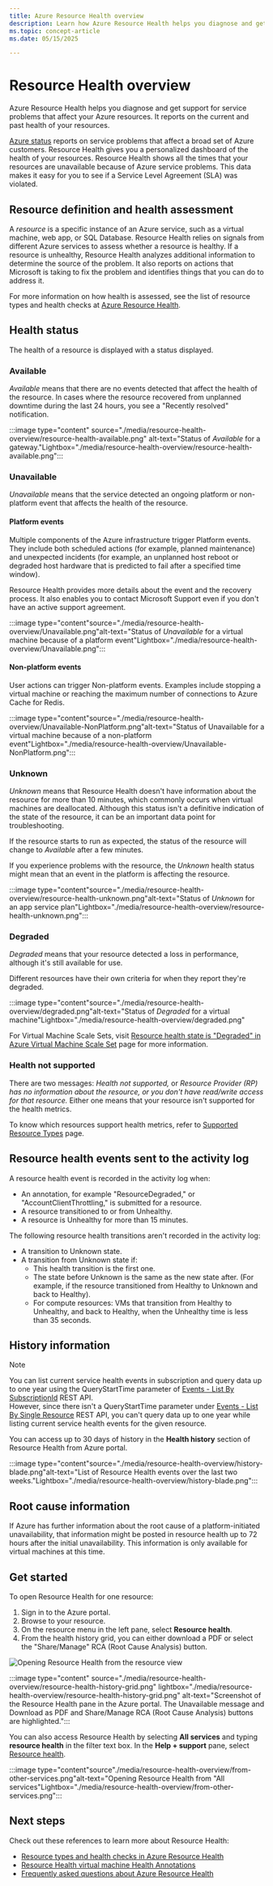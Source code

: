 ```yaml
---
title: Azure Resource Health overview
description: Learn how Azure Resource Health helps you diagnose and get support for service problems that affect your Azure resources.
ms.topic: concept-article
ms.date: 05/15/2025

---
```

# Resource Health overview
 
Azure Resource Health helps you diagnose and get support for service problems that affect your Azure resources. It reports on the current and past health of your resources.

[Azure status](https://azure.status.microsoft) reports on service problems that affect a broad set of Azure customers. Resource Health gives you a personalized dashboard of the health of your resources. Resource Health shows all the times that your resources are unavailable because of Azure service problems. This data makes it easy for you to see if a Service Level Agreement (SLA) was violated.

## Resource definition and health assessment

A *resource* is a specific instance of an Azure service, such as a virtual machine, web app, or SQL Database. Resource Health relies on signals from different Azure services to assess whether a resource is healthy. If a resource is unhealthy, Resource Health analyzes additional information to determine the source of the problem. It also reports on actions that Microsoft is taking to fix the problem and identifies things that you can do to address it.

For more information on how health is assessed, see the list of resource types and health checks at [Azure Resource Health](resource-health-checks-resource-types.md).

## Health status

The health of a resource is displayed with a status displayed.

### Available

*Available* means that there are no events detected that affect the health of the resource. In cases where the resource recovered from unplanned downtime during the last 24 hours, you see a "Recently resolved" notification.

:::image type="content" source="./media/resource-health-overview/resource-health-available.png" alt-text="Status of *Available* for a gateway."Lightbox="./media/resource-health-overview/resource-health-available.png":::

### Unavailable

*Unavailable* means that the service detected an ongoing platform or non-platform event that affects the health of the resource.

#### Platform events

Multiple components of the Azure infrastructure trigger Platform events. They include both scheduled actions (for example, planned maintenance) and unexpected incidents (for example, an unplanned host reboot or degraded host hardware that is predicted to fail after a specified time window).

Resource Health provides more details about the event and the recovery process. It also enables you to contact Microsoft Support even if you don't have an active support agreement.

:::image type="content"source="./media/resource-health-overview/Unavailable.png"alt-text="Status of *Unavailable* for a virtual machine because of a platform event"Lightbox="./media/resource-health-overview/Unavailable.png":::

#### Non-platform events

User actions can trigger Non-platform events. Examples include stopping a virtual machine or reaching the maximum number of connections to Azure Cache for Redis.

:::image type="content"source="./media/resource-health-overview/Unavailable-NonPlatform.png"alt-text="Status of Unavailable for a virtual machine because of a non-platform event"Lightbox="./media/resource-health-overview/Unavailable-NonPlatform.png":::

### Unknown

*Unknown* means that Resource Health doesn't have information about the resource for more than 10 minutes, which commonly occurs when virtual machines are deallocated. Although this status isn't a definitive indication of the state of the resource, it can be an important data point for troubleshooting.

If the resource starts to run as expected, the status of the resource will change to *Available* after a few minutes.

If you experience problems with the resource, the *Unknown* health status might mean that an event in the platform is affecting the resource.


:::image type="content"source="./media/resource-health-overview/resource-health-unknown.png"alt-text="Status of *Unknown* for an app service plan"Lightbox="./media/resource-health-overview/resource-health-unknown.png":::

### Degraded

*Degraded* means that your resource detected a loss in performance, although it's still available for use.

Different resources have their own criteria for when they report they're degraded.

:::image type="content"source="./media/resource-health-overview/degraded.png"alt-text="Status of *Degraded* for a virtual machine"Lightbox="./media/resource-health-overview/degraded.png"

For Virtual Machine Scale Sets, visit [Resource health state is "Degraded" in Azure Virtual Machine Scale Set](/troubleshoot/azure/virtual-machine-scale-sets/resource-health-degraded-state) page for more information.

### Health not supported

There are two messages: *Health not supported,* or *Resource Provider (RP) has no information about the resource, or you don't have read/write access for that resource.* Either one means that your resource isn't supported for the health metrics.

To know which resources support health metrics, refer to [Supported Resource Types](resource-health-checks-resource-types.md) page.

## Resource health events sent to the activity log

A resource health event is recorded in the activity log when:
- An annotation, for example "ResourceDegraded," or "AccountClientThrottling," is submitted for a resource.
- A resource transitioned to or from Unhealthy.
- A resource is Unhealthy for more than 15 minutes.

The following resource health transitions aren't recorded in the activity log:
- A transition to Unknown state.
- A transition from Unknown state if:
    - This health transition is the first one.
    - The state before Unknown is the same as the new state after. (For example, if the resource transitioned from Healthy to Unknown and back to Healthy).
    - For compute resources: VMs that transition from Healthy to Unhealthy, and back to Healthy, when the Unhealthy time is less than 35 seconds.

## History information

> [!NOTE]
> You can list current service health events in subscription and query data up to one year using the QueryStartTime parameter of [Events - List By SubscriptionId](/rest/api/resourcehealth/2022-05-01/events/list-by-subscription-id) REST API.<br>
> However, since there isn't a QueryStartTime parameter under [Events - List By Single Resource](/rest/api/resourcehealth/2022-05-01/events/list-by-single-resource) REST API, you can't query data up to one year while listing current service health events for the given resource.
 
You can access up to 30 days of history in the **Health history** section of Resource Health from Azure portal.

:::image type="content"source="./media/resource-health-overview/history-blade.png"alt-text="List of Resource Health events over the last two weeks."Lightbox="./media/resource-health-overview/history-blade.png":::

## Root cause information

If Azure has further information about the root cause of a platform-initiated unavailability, that information might be posted in resource health up to 72 hours after the initial unavailability. This information is only available for virtual machines at this time. 

## Get started

To open Resource Health for one resource:

1. Sign in to the Azure portal.
2. Browse to your resource.
3. On the resource menu in the left pane, select **Resource health**.
4. From the health history grid, you can either download a PDF or select the "Share/Manage" RCA (Root Cause Analysis) button.

![Opening Resource Health from the resource view](./media/resource-health-overview/from-resource-blade.png)

:::image type="content" source="./media/resource-health-overview/resource-health-history-grid.png" lightbox="./media/resource-health-overview/resource-health-history-grid.png" alt-text="Screenshot of the Resource Health pane in the Azure portal. The Unavailable message and Download as PDF and Share/Manage RCA (Root Cause Analysis) buttons are highlighted.":::

You can also access Resource Health by selecting **All services** and typing **resource health** in the filter text box. In the **Help + support** pane, select [Resource health](https://portal.azure.com/#blade/Microsoft_Azure_Monitoring/AzureMonitoringBrowseBlade/resourceHealth).

:::image type="content"source"./media/resource-health-overview/from-other-services.png"alt-text="Opening Resource Health from "All services"Lightbox="./media/resource-health-overview/from-other-services.png":::

## Next steps

Check out these references to learn more about Resource Health:
-  [Resource types and health checks in Azure Resource Health](resource-health-checks-resource-types.md)
-  [Resource Health virtual machine Health Annotations](resource-health-vm-annotation.md)
-  [Frequently asked questions about Azure Resource Health](resource-health-faq.yml)
